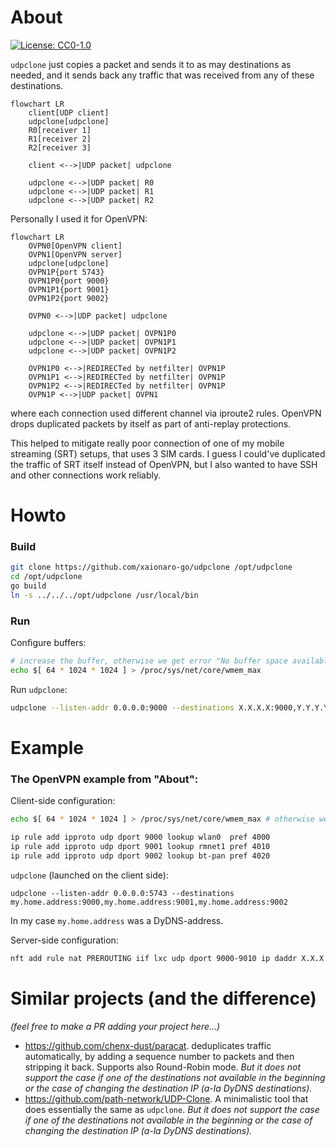 # About
[![License: CC0-1.0](https://img.shields.io/badge/License-CC0%201.0-lightgrey.svg)](http://creativecommons.org/publicdomain/zero/1.0/)


`udpclone` just copies a packet and sends it to as may destinations as needed, and it sends back any traffic that was received from any of these destinations.

```mermaid
flowchart LR
    client[UDP client]
    udpclone[udpclone]
    R0[receiver 1]
    R1[receiver 2]
    R2[receiver 3]

    client <-->|UDP packet| udpclone

    udpclone <-->|UDP packet| R0
    udpclone <-->|UDP packet| R1
    udpclone <-->|UDP packet| R2
```

Personally I used it for OpenVPN:
```mermaid
flowchart LR
    OVPN0[OpenVPN client]
    OVPN1[OpenVPN server]
    udpclone[udpclone]
    OVPN1P{port 5743}
    OVPN1P0{port 9000}
    OVPN1P1{port 9001}
    OVPN1P2{port 9002}

    OVPN0 <-->|UDP packet| udpclone

    udpclone <-->|UDP packet| OVPN1P0
    udpclone <-->|UDP packet| OVPN1P1
    udpclone <-->|UDP packet| OVPN1P2

    OVPN1P0 <-->|REDIRECTed by netfilter| OVPN1P
    OVPN1P1 <-->|REDIRECTed by netfilter| OVPN1P
    OVPN1P2 <-->|REDIRECTed by netfilter| OVPN1P
    OVPN1P <-->|UDP packet| OVPN1
```
where each connection used different channel via iproute2 rules. OpenVPN drops duplicated packets by itself as part of anti-replay protections.

This helped to mitigate really poor connection of one of my mobile streaming (SRT) setups, that uses 3 SIM cards. I guess I could've duplicated the traffic of SRT itself instead of OpenVPN, but I also wanted to have SSH and other connections work reliably.

# Howto

### Build
```sh
git clone https://github.com/xaionaro-go/udpclone /opt/udpclone
cd /opt/udpclone
go build
ln -s ../../../opt/udpclone /usr/local/bin
```

### Run
Configure buffers:
```sh
# increase the buffer, otherwise we get error "No buffer space available"
echo $[ 64 * 1024 * 1024 ] > /proc/sys/net/core/wmem_max
```

Run `udpclone`:
```sh
udpclone --listen-addr 0.0.0.0:9000 --destinations X.X.X.X:9000,Y.Y.Y.Y:9000,Z.Z.Z.Z:9000
```

# Example
### The OpenVPN example from "About":

Client-side configuration:
```sh
echo $[ 64 * 1024 * 1024 ] > /proc/sys/net/core/wmem_max # otherwise we get error "No buffer space available"

ip rule add ipproto udp dport 9000 lookup wlan0  pref 4000
ip rule add ipproto udp dport 9001 lookup rmnet1 pref 4010
ip rule add ipproto udp dport 9002 lookup bt-pan pref 4020
```

`udpclone` (launched on the client side):
```
udpclone --listen-addr 0.0.0.0:5743 --destinations my.home.address:9000,my.home.address:9001,my.home.address:9002
```

In my case `my.home.address` was a DyDNS-address.


Server-side configuration:
```sh
nft add rule nat PREROUTING iif lxc udp dport 9000-9010 ip daddr X.X.X.X dnat X.X.X.X:5743
```

# Similar projects (and the difference)
*(feel free to make a PR adding your project here...)*
* https://github.com/chenx-dust/paracat. deduplicates traffic automatically, by adding a sequence number to packets and then stripping it back. Supports also Round-Robin mode. *But it does not support the case if one of the destinations not available in the beginning or the case of changing the destination IP (a-la DyDNS destinations).*
* https://github.com/path-network/UDP-Clone. A minimalistic tool that does essentially the same as `udpclone`. *But it does not support the case if one of the destinations not available in the beginning or the case of changing the destination IP (a-la DyDNS destinations).*

